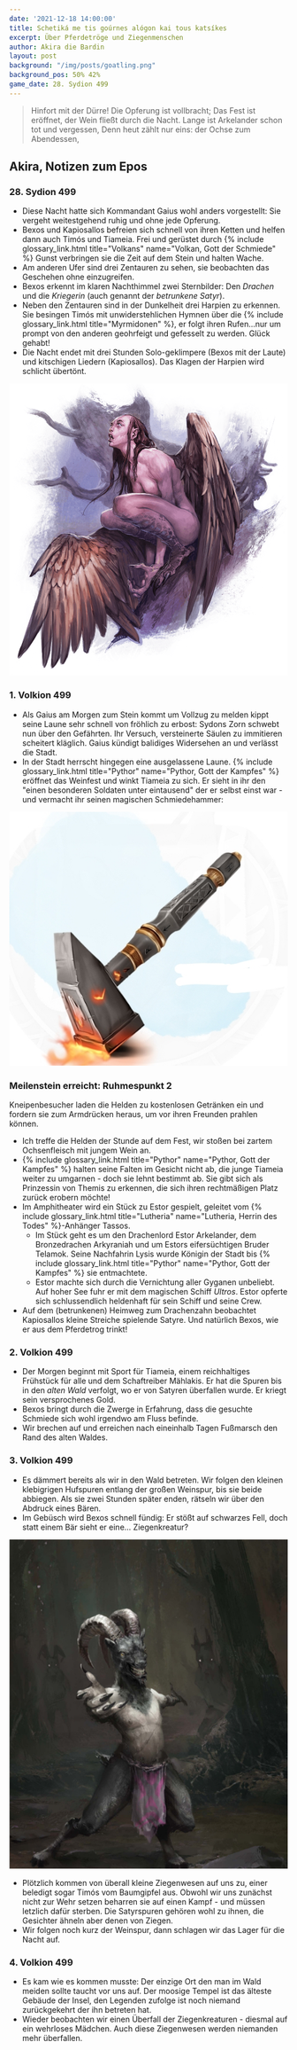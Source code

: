 ```yaml
---
date: '2021-12-18 14:00:00'
title: Schetiká me tis goúrnes alógon kai tous katsíkes
excerpt: Über Pferdetröge und Ziegenmenschen
author: Akira die Bardin
layout: post
background: "/img/posts/goatling.png"
background_pos: 50% 42%
game_date: 28. Sydion 499
---
```


<div class="rhyme">
  <blockquote>
    Hinfort mit der Dürre! Die Opferung ist vollbracht;
    Das Fest ist eröffnet, der Wein fließt durch die Nacht.
    Lange ist Arkelander schon tot und vergessen,
    Denn heut zählt nur eins: der Ochse zum Abendessen,
  </blockquote>
</div>

## Akira, Notizen zum Epos

### 28. Sydion 499

* Diese Nacht hatte sich Kommandant Gaius wohl anders vorgestellt: Sie vergeht weitestgehend ruhig und ohne jede Opferung.
* Bexos und Kapiosallos befreien sich schnell von ihren Ketten und helfen dann auch Timós und Tiameia. Frei und gerüstet durch {% include glossary_link.html title="Volkans" name="Volkan, Gott der Schmiede" %} Gunst verbringen sie die Zeit auf dem Stein und halten Wache.
* Am anderen Ufer sind drei Zentauren zu sehen, sie beobachten das Geschehen ohne einzugreifen.
* Bexos erkennt im klaren Nachthimmel zwei Sternbilder: Den _Drachen_ und die _Kriegerin_ (auch genannt der _betrunkene Satyr_).
* Neben den Zentauren sind in der Dunkelheit drei Harpien zu erkennen. Sie besingen Timós mit unwiderstehlichen Hymnen über die {% include glossary_link.html title="Myrmidonen" %}, er folgt ihren Rufen...nur um prompt von den anderen geohrfeigt und gefesselt zu werden. Glück gehabt!
* Die Nacht endet mit drei Stunden Solo-geklimpere (Bexos mit der Laute) und kitschigen Liedern (Kapiosallos). Das Klagen der Harpien wird schlicht übertönt.

![Harpie](/img/posts/harpie.png)

### 1. Volkion 499

* Als Gaius am Morgen zum Stein kommt um Vollzug zu melden kippt seine Laune sehr schnell von fröhlich zu erbost: Sydons Zorn schwebt nun über den Gefährten. Ihr Versuch, versteinerte Säulen zu immitieren scheitert kläglich. Gaius kündigt balidiges Widersehen an und verlässt die Stadt.
* In der Stadt herrscht hingegen eine ausgelassene Laune. {% include glossary_link.html title="Pythor" name="Pythor, Gott der Kampfes" %} eröffnet das Weinfest und winkt Tiameia zu sich. Er sieht in ihr den "einen besonderen Soldaten unter eintausend" der er selbst einst war - und vermacht ihr seinen magischen Schmiedehammer:

![Pythors Hammer](/img/posts/pythor_hammer.jpeg)

<div class="infobox">
  <h3>Meilenstein erreicht: Ruhmespunkt 2</h3>
  <p class="reward">Kneipenbesucher laden die Helden zu kostenlosen Getränken ein und fordern sie zum Armdrücken heraus, um vor ihren Freunden prahlen können.</p>
</div>

* Ich treffe die Helden der Stunde auf dem Fest, wir stoßen bei zartem Ochsenfleisch mit jungem Wein an.
* {% include glossary_link.html title="Pythor" name="Pythor, Gott der Kampfes" %} halten seine Falten im Gesicht nicht ab, die junge Tiameia weiter zu umgarnen - doch sie lehnt bestimmt ab. Sie gibt sich als Prinzessin von Themis zu erkennen, die sich ihren rechtmäßigen Platz zurück erobern möchte!
* Im Amphitheater wird ein Stück zu Estor gespielt, geleitet vom {% include glossary_link.html title="Lutheria" name="Lutheria, Herrin des Todes" %}-Anhänger Tassos.
  * Im Stück geht es um den Drachenlord Estor Arkelander, dem Bronzedrachen Arkyraniah und um Estors eifersüchtigen Bruder Telamok. Seine Nachfahrin Lysis wurde Königin der Stadt bis {% include glossary_link.html title="Pythor" name="Pythor, Gott der Kampfes" %} sie entmachtete.
  * Estor machte sich durch die Vernichtung aller Gyganen unbeliebt. Auf hoher See fuhr er mit dem magischen Schiff _Ultros_. Estor opferte sich schlussendlich heldenhaft für sein Schiff und seine Crew.
* Auf dem (betrunkenen) Heimweg zum Drachenzahn beobachtet Kapiosallos kleine Streiche spielende Satyre. Und natürlich Bexos, wie er aus dem Pferdetrog trinkt!

### 2. Volkion 499
* Der Morgen beginnt mit Sport für Tiameia, einem reichhaltiges Frühstück für alle und dem Schaftreiber Mählakis. Er hat die Spuren bis in den _alten Wald_ verfolgt, wo er von Satyren überfallen wurde. Er kriegt sein versprochenes Gold.
* Bexos bringt durch die Zwerge in Erfahrung, dass die gesuchte Schmiede sich wohl irgendwo am Fluss befinde.
* Wir brechen auf und erreichen nach eineinhalb Tagen Fußmarsch den Rand des alten Waldes.

### 3. Volkion 499
* Es dämmert bereits als wir in den Wald betreten. Wir folgen den kleinen klebigrigen Hufspuren entlang der großen Weinspur, bis sie beide abbiegen. Als sie zwei Stunden später enden, rätseln wir über den Abdruck eines Bären.
* Im Gebüsch wird Bexos schnell fündig: Er stößt auf schwarzes Fell, doch statt einem Bär sieht er eine... Ziegenkreatur?

![Ziegenwesen](/img/posts/goatling_low_res.png)

* Plötzlich kommen von überall kleine Ziegenwesen auf uns zu, einer beledigt sogar Timós vom Baumgipfel aus. Obwohl wir uns zunächst nicht zur Wehr setzen beharren sie auf einen Kampf - und müssen letzlich dafür sterben. Die Satyrspuren gehören wohl zu ihnen, die Gesichter ähneln aber denen von Ziegen.
* Wir folgen noch kurz der Weinspur, dann schlagen wir das Lager für die Nacht auf.

### 4. Volkion 499
* Es kam wie es kommen musste: Der einzige Ort den man im Wald meiden sollte taucht vor uns auf. Der moosige Tempel ist das älteste Gebäude der Insel, den Legenden zufolge ist noch niemand zurückgekehrt der ihn betreten hat.
* Wieder beobachten wir einen Überfall der Ziegenkreaturen - diesmal auf ein wehrloses Mädchen. Auch diese Ziegenwesen werden niemanden mehr überfallen.

